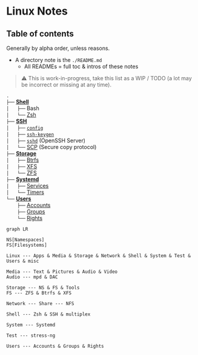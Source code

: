 # Linux Notes


<!--

> [!Note]
> Unlike per-file notes, to be found throughout this repository *except* in this directory at the same location of the file itself on a Linux system, these notes are titled and intended at doing a **job**, **solution** a particular problem, **actionable procedure**.
> 
> They involve by essence multiple tools and locations.
> 
> It's hard to find a one-size-fits-all structure, so it may evolve in time, but discoverability will be handled by tags in the metadata of Markdown files.


-->


## Table of contents

Generally by alpha order, unless reasons.

- A directory note is the `./README.md`
    - All READMEs = full toc & intros of these notes


> ⚠️ This is work-in-progress, take this list as a WIP / TODO (a lot may be incorrect or missing at any time).


`.`  
`├──` [**Shell**](Shell)  
`│   ├──` Bash  
`│   └──` [Zsh](Shell/ZSH)  
`├──` [**SSH**](SSH)  
`│   ├──` [`config`](SSH/config.md)  
`│   ├──` [`ssh-keygen`](SSH/ssh-keygen.md)  
`│   ├──` [`sshd`](SSH/sshd.md) (OpenSSH Server)   
`│   └──` [SCP](SSH/SCP.md) (Secure copy protocol)  
`├──` [**Storage**](Storage)  
`│   ├──` [Btrfs](Storage/Btrfs.md)  
`│   ├──` [XFS](Storage/XFS.md)  
`│   └──` [ZFS](Storage/ZFS)  
`├──` [**Systemd**](Systemd)  
`│   ├──` [Services](Systemd/Services.md)  
`│   └──` [Timers](Systemd/Timers.md)  
`└──` [**Users**](Users)  
`    ├──` [Accounts](Users/Accounts.md)  
`    ├──` [Groups](Users/Groups.md)  
`    └──` [Rights](Users/Rights.md)  

<!-- TEMPLATE

.  
`├──` zxcv  
`│    ├──` zxcv  
`│    ├──` zxcv  
`│    └──` zxcv  
`├──` zxcv   
`│    └──` zxcv 
`└──` zxcv    
`     ├──` zxcv  
`     ├──` zxcv   
`     └──` zxcv  

-->

```mermaid
graph LR

NS[Namespaces]
FS[Filesystems]

Linux --- Apps & Media & Storage & Network & Shell & System & Test & Users & misc

Media --- Text & Pictures & Audio & Video
Audio --- mpd & DAC

Storage --- NS & FS & Tools
FS --- ZFS & Btrfs & XFS

Network --- Share --- NFS

Shell --- Zsh & SSH & multiplex

System --- Systemd

Test --- stress-ng

Users --- Accounts & Groups & Rights
```
